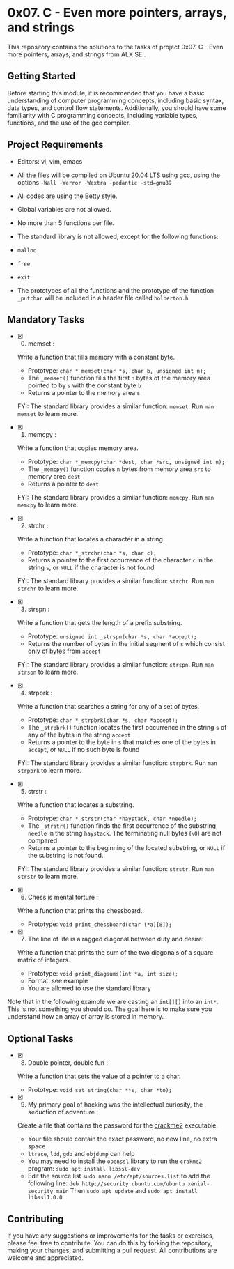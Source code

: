 # 0x07. C - Even more pointers, arrays, and strings

This repository contains the solutions to the tasks of project 0x07. C - Even more pointers, arrays, and strings from ALX SE .

## Getting Started

Before starting this module, it is recommended that you have a basic understanding of computer programming concepts, including basic syntax, data types, and control flow statements. Additionally, you should have some familiarity with C programming concepts, including variable types, functions, and the use of the gcc compiler.

## Project Requirements

-   Editors: vi, vim, emacs
    
-   All the files will be compiled on Ubuntu 20.04 LTS using gcc, using the options  `-Wall -Werror -Wextra -pedantic -std=gnu89`
    
-   All codes are using the Betty style.
    
-   Global variables are not allowed.
    
-   No more than 5 functions per file.
    
-   The standard library is not allowed, except for the following functions:
    
-   `malloc`
    
-   `free`
    
-   `exit`
    
-   The prototypes of all the functions and the prototype of the function  `_putchar`  will be included in a header file called  `holberton.h`
    

## Mandatory Tasks

- [x] 0. memset : 

	Write a function that fills memory with a constant byte.

	-   Prototype:  `char *_memset(char *s, char b, unsigned int n);`
	-   The  `_memset()`  function fills the first  `n`  bytes of the memory area pointed to by  `s`  with the constant byte  `b`
	-   Returns a pointer to the memory area  `s`

	FYI: The standard library provides a similar function:  `memset`. Run  `man memset`  to learn more.

- [x] 1. memcpy : 

	Write a function that copies memory area.

	-   Prototype:  `char *_memcpy(char *dest, char *src, unsigned int n);`
	-   The  `_memcpy()`  function copies  `n`  bytes from memory area  `src`  to memory area  `dest`
	-   Returns a pointer to  `dest`

	FYI: The standard library provides a similar function:  `memcpy`. Run  `man memcpy`  to learn more.

- [x] 2. strchr : 

	Write a function that locates a character in a string.

	-   Prototype:  `char *_strchr(char *s, char c);`
	-   Returns a pointer to the first occurrence of the character  `c`  in the string  `s`, or  `NULL`  if the character is not found

	FYI: The standard library provides a similar function:  `strchr`. Run  `man strchr`  to learn more.

- [x] 3. strspn : 

	Write a function that gets the length of a prefix substring.

	-   Prototype:  `unsigned int _strspn(char *s, char *accept);`
	-   Returns the number of bytes in the initial segment of  `s`  which consist only of bytes from  `accept`

	FYI: The standard library provides a similar function:  `strspn`. Run  `man strspn`  to learn more.

- [x] 4. strpbrk :

	Write a function that searches a string for any of a set of bytes.

	-   Prototype:  `char *_strpbrk(char *s, char *accept);`
	-   The  `_strpbrk()`  function locates the first occurrence in the string  `s`  of any of the bytes in the string  `accept`
	-   Returns a pointer to the byte in  `s`  that matches one of the bytes in  `accept`, or  `NULL`  if no such byte is found

	FYI: The standard library provides a similar function:  `strpbrk`. Run  `man strpbrk`  to learn more.

- [x] 5. strstr : 

	Write a function that locates a substring.

	-   Prototype:  `char *_strstr(char *haystack, char *needle);`
	-   The  `_strstr()`  function finds the first occurrence of the substring  `needle`  in the string  `haystack`. The terminating null bytes (`\0`) are not compared
	-   Returns a pointer to the beginning of the located substring, or  `NULL`  if the substring is not found.

	FYI: The standard library provides a similar function:  `strstr`. Run  `man strstr`  to learn more.
	
- [x] 6. Chess is mental torture : 

	Write a function that prints the chessboard.

	-   Prototype:  `void print_chessboard(char (*a)[8]);`

- [x] 7. The line of life is a ragged diagonal between duty and desire: 

	Write a function that prints the sum of the two diagonals of a square matrix of integers.

	-   Prototype:  `void print_diagsums(int *a, int size);`
	-   Format: see example
	-   You are allowed to use the standard library

Note that in the following example we are casting an  `int[][]`  into an  `int*`. This is not something you should do. The goal here is to make sure you understand how an array of array is stored in memory.



## Optional Tasks

- [x] 8. Double pointer, double fun : 
	
	Write a function that sets the value of a pointer to a char.

	-   Prototype:  `void set_string(char **s, char *to);`


- [x] 9. My primary goal of hacking was the intellectual curiosity, the seduction of adventure :

	Create a file that contains the password for the  [crackme2](https://github.com/holbertonschool/0x06.c "crackme2")  executable.

	-   Your file should contain the exact password, no new line, no extra space
	-   `ltrace`,  `ldd`,  `gdb`  and  `objdump`  can help
	-   You may need to install the  `openssl`  library to run the  `crakme2`  program:  `sudo apt install libssl-dev`
	-   Edit the source list  `sudo nano /etc/apt/sources.list`  to add the following line:  `deb http://security.ubuntu.com/ubuntu xenial-security main`  Then  `sudo apt update`  and  `sudo apt install libssl1.0.0`


## Contributing

If you have any suggestions or improvements for the tasks or exercises, please feel free to contribute. You can do this by forking the repository, making your changes, and submitting a pull request. All contributions are welcome and appreciated.
